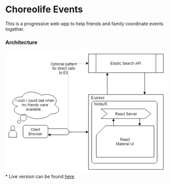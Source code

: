 # Choreolife Events

This is a progressive web-app to help friends and family coordinate events together.

### Architecture
![Architecture Diagram](assets/diagrams/architecture.png "Architecture Diagram")  
\* Live version can be found [here](https://drive.google.com/open?id=17lUef7Pu891TNMTsNWSmNRnjJJcnojGN)
